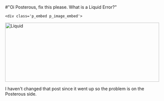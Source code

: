 #"Oi Posterous, fix this please. What is a Liquid Error?"


    <div class='p_embed p_image_embed'>
<a href="http://getfile0.posterous.com/getfile/files.posterous.com/conoroneill/6D0KjhBwdIqEgMyawhJb4RBPcoywaIN1Zzqg5z05AIf2JYE16xNuWs9adJMQ/liquid.jpg"><img alt="Liquid" height="192" src="http://getfile1.posterous.com/getfile/files.posterous.com/conoroneill/2BddSOGRFMVMGpNZ6oBFNHl67masqZq90lPY4RdLHIT26heskzl5jg4KADrV/liquid.jpg.scaled.500.jpg" width="500" /></a>
</div>
<p>I haven&#39;t changed that post since it went up so the problem is on the Posterous side.</p>
  